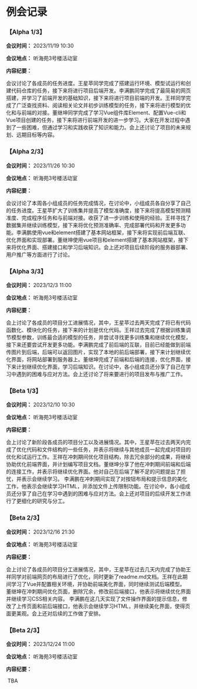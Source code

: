 # 例会记录
### **【Alpha 1/3】**

**会议时间：** 2023/11/19 10:30

**会议地点：** 听海苑3号楼活动室

**内容纪要：**

​	会议讨论了各成员的任务进度。王星苹同学完成了搭建运行环境、模型试运行和创建代码仓库的任务，接下来将进行项目后端开发。李满鹏同学完成了最简易的网页搭建，并学习了前端开发的基础知识，接下来将进行项目前端的开发。王祥同学完成了广泛查找资料、阅读相关论文并初步训练模型的任务，接下来将进行模型的优化和与前端的对接。董继坤同学完成了学习Vue组件库Element、配置Vue-cli和Vue项目创建的任务，接下来将进行前端开发的进一步学习。大家在开发过程中遇到了一些困难，但通过学习和实践收获了知识和能力。会上还讨论了项目的未来规划、远期目标等内容。

### **【Alpha 2/3】**

**会议时间：** 2023/11/26 10:30

**会议地点：** 听海苑3号楼活动室

**内容纪要：**

​	会议讨论了本周各小组成员的任务完成情况，在讨论中，小组成员各自分享了自己的任务进度。王星苹扩大了训练集并提高了模型准确度，接下来将提高模型预测精准度、完成程序任务和与前端对接。收获了进一步训练和使用的经验。王祥寻找了数据集并继续训练模型，接下来将优化预测准确率、完成部署代码和开发更多功能。李满鹏使用vue和element搭建了基本网站框架，接下来将实现前后端互联、优化界面和实现部署。董继坤使用vue项目和element搭建了基本网站框架，接下来将优化界面、搭建接口和学习后端知识。会上还对项目后续阶段的服务器部署、用户推广等方面进行了讨论。

### **【Alpha 3/3】**

**会议时间：** 2023/12/3 11:00

**会议地点：** 听海苑3号楼活动室

**内容纪要：**

​	会上讨论了各成员的项目分工进展情况，其中，王星苹过去两天完成了将已有代码函数化、模块化的任务，接下来的计划是优化代码。王祥过去完成了根据训练集调节模型参数，训练最合适的模型的任务，并尝试寻找更多训练集和继续优化模型，接下来还要尝试开发更多功能。李满鹏完成了前后端的互联，目前已经能做到前端传图片到后端，后端可以返回图片，实现了本地的前后端部署，接下来计划继续优化界面，将网站部署到服务器上。董继坤完成了前端和后端的连接，优化界面，接下来计划继续优化界面，学习后端知识。在讨论中，各小组成员还分享了自己在学习中遇到的困难与应对方法。会上还讨论了将来要进行的项目发布与推广工作。

### **【Beta 1/3】**

**会议时间：** 2023/12/10 10:30

**会议地点：** 听海苑3号楼活动室

**内容纪要：**

​	会上讨论了新阶段各成员的项目分工以及进展情况。其中，王星苹在过去两天内完成了优化代码和文件结构的一些任务，并表示将继续与其他成员一起完成对项目的优化和试运行工作。王祥在冲刺期间优化项目结构，除去冗余部分的成果，将继续协助优化前端界面，并计划编写项目文档。董继坤分享了他在冲刺期间前端和后端的连接工作，并表示将继续优化界面。他对自己在后端了解不足的问题提出了担忧，并表示会继续学习。 李满鹏在冲刺期间实现了对按钮布局和提示信息的美化工作，他表示会继续学习HTML，并添加文件上传限制功能。在讨论中，各小组成员还分享了自己在学习中遇到的困难与应对方法。会上还对项目的后续开发工作进行了更细化的研究与分工。



### **【Beta 2/3】**

**会议时间：** 2023/12/16 21:30

**会议地点：** 听海苑3号楼活动室

**内容纪要：**

​	会上讨论了各成员的项目分工进展情况，其中，王星苹在过去几天内完成了协助王祥同学对前端网页的布局进行了优化，同时更新了readme.md文档。王祥在此期间学习了Vue并配置相关环境，并协助前端美化界面，同时继续测试后端模型。 董继坤在冲刺期间优化页面，删除冗余，修改前后端接口，他表示将继续优化界面并继续学习CSS相关内容。 李满鹏在这几天实现了文件操作界面的提示信息，修改了上传页面和前后端接口，他表示会继续学习HTML，并继续美化界面，使得页面更美观。会上还对后续的工作做了安排。



### **【Beta 2/3】**

**会议时间：** 2023/12/24 11:00

**会议地点：** 听海苑3号楼活动室

**内容纪要：**

​	TBA
